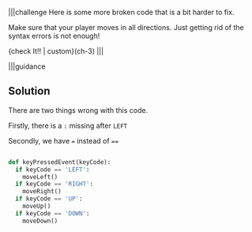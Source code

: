 |||challenge
Here is some more broken code that is a bit harder to fix.

Make sure that your player moves in all directions. Just getting rid of the syntax errors is not enough!

{check It!! | custom}(ch-3)
|||


|||guidance
## Solution

There are two things wrong with this code.

Firstly, there is a `:` missing after `LEFT`

Secondly, we have `=` instead of `==`

```python

def keyPressedEvent(keyCode):
  if keyCode == 'LEFT':
    moveLeft()
  if keyCode == 'RIGHT':
    moveRight()
  if keyCode == 'UP':
    moveUp()
  if keyCode == 'DOWN':
    moveDown()
```
